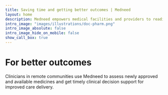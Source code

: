 ```yaml
---
title: Saving time and getting better outcomes | Medneed
layout: home
description: Medneed empowers medical facilities and providers to readily have the medicines they need.
intro_image: "images/illustrations/doc-pharm.png"
intro_image_absolute: false
intro_image_hide_on_mobile: false
show_call_box: true
---
```


# For better outcomes

Clinicians in remote communities use Medneed to assess newly approved and available medicines and get timely clinical decision support for improved care delivery. 

